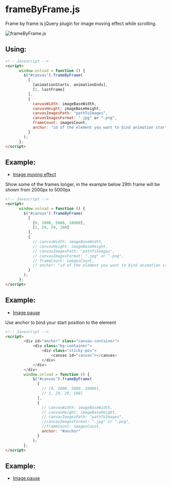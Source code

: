 # frameByFrame.js
Frame by frame is jQuery plugin for image moving effect while scrolling.

![frameByFrame.js](http://iself-inox.ru/img/gif.gif)

## Using:
```html
<!-- Javascript -->
<script>
      window.onload = function () {
        $("#canvas").frameByFrame(
          [
            [animationStarts, animationEnds],
            [1, lastFrame]
          ],
          {
            canvasWidth: imageBaseWidth,
            canvasHeight: imageBaseHeight,
            canvasImagesPath: "pathToImages",
            canvasImagesFormat: ".jpg" or ".png",
            frameCount: imagesCount,
            anchor: "id of the element you want to bind animation start" // not obligatory
          }
        );
      };
</script>
```

## Example:
- [Image moving effect](https://codesandbox.io/s/musing-banzai-unhed)

Show some of the frames longer, in the example below 29th frame will be shown from 2000px to 5000px
```html
<!-- Javascript -->
<script>
      window.onload = function () {
        $("#canvas").frameByFrame(
          [
            [0, 2000, 5000, 10000],
            [1, 29, 29, 100]
          ],
          {
            // canvasWidth: imageBaseWidth,
            // canvasHeight: imageBaseHeight,
            // canvasImagesPath: "pathToImages",
            // canvasImagesFormat: ".jpg" or ".png",
            // frameCount: imagesCount,
            // anchor: "id of the element you want to bind animation start" // not obligatory
          }
        );
      };
</script>
```
## Example:
- [Image pause](https://codesandbox.io/s/wizardly-napier-0z9ls)


Use anchor to bind your start position to the element
```html
<!-- Javascript -->
<script>
        <div id="anchor" class="canvas-container">
            <div class="bg-container">
                <div class="sticky-pos">
                    <canvas id="canvas"></canvas>
                </div>
            </div>
        </div>
        window.onload = function () {
            $("#canvas").frameByFrame(
              [
                // [0, 2000, 5000, 10000],
                // 1, 29, 29, 100]
              ],
              {
                // canvasWidth: imageBaseWidth,
                // canvasHeight: imageBaseHeight,
                // canvasImagesPath: "pathToImages",
                //canvasImagesFormat: ".jpg" or ".png",
                //frameCount: imagesCount,
                anchor: "#anchor" 
              }
            );
        };
</script>
```
## Example:
- [Image pause](https://codesandbox.io/s/wonderful-water-pymc8)
